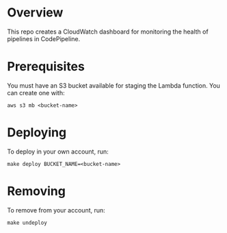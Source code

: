 # Overview
This repo creates a CloudWatch dashboard for monitoring the health of pipelines in CodePipeline.

# Prerequisites
You must have an S3 bucket available for staging the Lambda function.   You can create one with:

```
aws s3 mb <bucket-name>
```

# Deploying
To deploy in your own account, run:

```
make deploy BUCKET_NAME=<bucket-name>
```

# Removing
To remove from your account, run:

```
make undeploy
```
